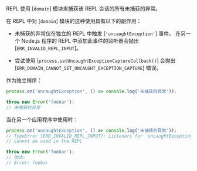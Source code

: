 <!-- YAML
changes:
  - version: v12.3.0
    pr-url: https://github.com/nodejs/node/pull/27151
    description: The `'uncaughtException'` event is from now on triggered if the
                 repl is used as standalone program.
-->

REPL 使用 [`domain`] 模块来捕获该 REPL 会话的所有未捕获的异常。

在 REPL 中对 [`domain`] 模块的这种使用具有以下的副作用：

* 未捕获的异常仅在独立的 REPL 中触发 [`'uncaughtException'`] 事件。 
  在另一个 Node.js 程序的 REPL 中添加此事件的监听器会抛出 [`ERR_INVALID_REPL_INPUT`]。
  
* 尝试使用 [`process.setUncaughtExceptionCaptureCallback()`] 会抛出 [`ERR_DOMAIN_CANNOT_SET_UNCAUGHT_EXCEPTION_CAPTURE`] 错误。

作为独立程序：

```js
process.on('uncaughtException', () => console.log('未捕获的异常'));

throw new Error('foobar');
// 未捕获的异常
```

当在另一个应用程序中使用时：

```js
process.on('uncaughtException', () => console.log('未捕获的异常'));
// TypeError [ERR_INVALID_REPL_INPUT]: Listeners for `uncaughtException`
// cannot be used in the REPL

throw new Error('foobar');
// 抛出:
// Error: foobar
```

